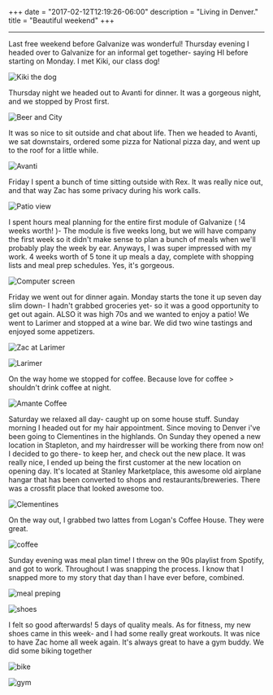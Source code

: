 +++
date = "2017-02-12T12:19:26-06:00"
description = "Living in Denver."
title = "Beautiful weekend"
+++

<!-- +++
date = "2017-02-12"
draft = false
title = "Beautiful weekend"
description = "Living in Denver."
categories = ["denver", "mealplan", "mealprep", "fitness"]
featured = "2017_02/2017_02_12/prost.jpg"
featuredpath = "/images"
type = "post"
+++ -->

---

Last free weekend before Galvanize was wonderful! Thursday evening I headed over to Galvanize for an informal get together- saying HI before starting on Monday. I met Kiki, our class dog!

![Kiki the dog](/images/2017_02/2017_02_12/kiki.jpg)

Thursday night we headed out to Avanti for dinner. It was a gorgeous night, and we stopped by Prost first.

![Beer and City](/images/2017_02/2017_02_12/prost.jpg)

It was so nice to sit outside and chat about life. Then we headed to Avanti, we sat downstairs, ordered some pizza for National pizza day, and went up to the roof for a little while.

![Avanti](/images/2017_02/2017_02_12/avanti.jpg)

Friday I spent a bunch of time sitting outside with Rex. It was really nice out, and that way Zac has some privacy during his work calls.

![Patio view](/images/2017_02/2017_02_12/outside.jpg)

I spent hours meal planning for the entire first module of Galvanize ( !4 weeks worth! )- The module is five weeks long, but we will have company the first week so it didn't make sense to plan a bunch of meals when we'll probably play the week by ear. Anyways, I was super impressed with my work. 4 weeks worth of 5 tone it up meals a day, complete with shopping lists and meal prep schedules. Yes, it's gorgeous.

![Computer screen](/images/2017_02/2017_02_12/mealplan.jpg)

Friday we went out for dinner again. Monday starts the tone it up seven day slim down- I hadn't grabbed groceries yet- so it was a good opportunity to get out again. ALSO it was high 70s and we wanted to enjoy a patio! We went to Larimer and stopped at a wine bar. We did two wine tastings and enjoyed some appetizers.

![Zac at Larimer](/images/2017_02/2017_02_12/larzac.jpg)

![Larimer](/images/2017_02/2017_02_12/larimer.jpg)

On the way home we stopped for coffee. Because love for coffee > shouldn't drink coffee at night.

![Amante Coffee](/images/2017_02/2017_02_12/amante.jpg)

Saturday we relaxed all day- caught up on some house stuff. Sunday morning I headed out for my hair appointment. Since moving to Denver i've been going to Clementines in the highlands. On Sunday they opened a new location in Stapleton, and my hairdresser will be working there from now on! I decided to go there- to keep her, and check out the new place. It was really nice, I ended up being the first customer at the new location on opening day. It's located at Stanley Marketplace, this awesome old airplane hangar that has been converted to shops and restaurants/breweries. There was a crossfit place that looked awesome too.

![Clementines](/images/2017_02/2017_02_12/clementines.jpg)

On the way out, I grabbed two lattes from Logan's Coffee House. They were great.

![coffee](/images/2017_02/2017_02_12/logans.jpg)

Sunday evening was meal plan time! I threw on the 90s playlist from Spotify, and got to work. Throughout I was snapping the process. I know that I snapped more to my story that day than I have ever before, combined.

![meal preping](/images/2017_02/2017_02_12/mealprep.jpg)

![shoes](/images/2017_02/2017_02_12/shoes.jpg)

I felt so good afterwards! 5 days of quality meals. As for fitness, my new shoes came in this week- and I had some really great workouts. It was nice to have Zac home all week again. It's always great to have a gym buddy. We did some biking together

![bike](/images/2017_02/2017_02_12/bike.jpg)

![gym](/images/2017_02/2017_02_12/gym.jpg)
